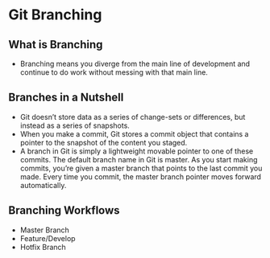 # Git Branching


## What is Branching

- Branching means you diverge from the main line of development and continue to do work without messing with that main line.

## Branches in a Nutshell

- Git doesn’t store data as a series of change-sets or differences, but instead as a series of snapshots.
- When you make a commit, Git stores a commit object that contains a pointer to the snapshot of the content you staged.
- A branch in Git is simply a lightweight movable pointer to one of these commits. The default branch name in Git is master. As you start making commits, you’re given a master branch that points to the last commit you made. Every time you commit, 		the master branch pointer moves forward automatically.

## Branching Workflows

- Master Branch
- Feature/Develop
- Hotfix Branch


